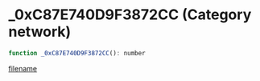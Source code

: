 # _0xC87E740D9F3872CC (Category network)

```js
function _0xC87E740D9F3872CC(): number
```

[filename](_0xC87E740D9F3872CC_m.md ':include')